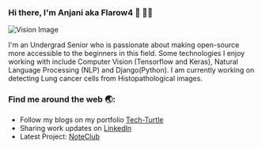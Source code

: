 ### Hi there, I'm Anjani aka Flarow4 👋 :man_technologist:

![Vision Image](https://europe.naverlabs.com/wp-content/uploads/2018/11/computer-vision-img.jpg)

I'm an Undergrad Senior who is passionate about making open-source more accessible to the beginners in this field. Some technologies I enjoy working with include Computer Vision (Tensorflow and Keras), Natural Language Processing (NLP) and Django(Python).
I am currently working on detecting Lung cancer cells from Histopathological images.

### Find me around the web :earth_asia::

* Follow my blogs on my portfolio [Tech-Turtle](https://www.tech-turtle.com/)
* Sharing work updates on [LinkedIn](https://www.linkedin.com/in/anjani-kumar-singh-77337516a/)
* Latest Project: [NoteClub](https://www.noteclub.engineer/)
<!--
**Anjani100/Anjani100** is a ✨ _special_ ✨ repository because its `README.md` (this file) appears on your GitHub profile.

Here are some ideas to get you started:

- 🔭 I’m currently working on ...
- 🌱 I’m currently learning ...
- 👯 I’m looking to collaborate on ...
- 🤔 I’m looking for help with ...
- 💬 Ask me about ...
- 📫 How to reach me: ...
- 😄 Pronouns: ...
- ⚡ Fun fact: ...
-->

